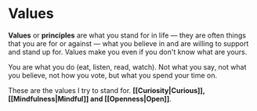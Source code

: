 # Values

**Values** or **principles** are what you stand for in life — they are often things that you are for or against — what you believe in and are willing to support and stand up for. Values make you even if you don't know what are yours.

You are what you do (eat, listen, read, watch). Not what you say, not what you believe, not how you vote, but what you spend your time on.

These are the values I try to stand for. **[[Curiosity|Curious]], [[Mindfulness|Mindful]] and [[Openness|Open]]**.
